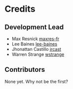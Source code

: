 # Credits

## Development Lead

- Max Resnick [maxres-fr](https://github.com/maxres-fr)
- Lee Baines  [lee-baines](https://github.com/lee-baines)
- Jhonattan Castillo [jrcast](https://github.com/jrcast)
- Warren Strange [wstrange](https://google.com/wstrange)

## Contributors

None yet. Why not be the first?
